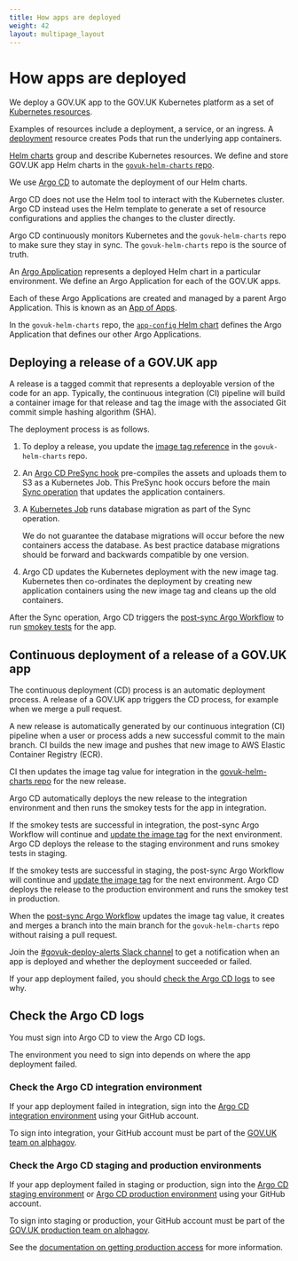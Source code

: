 ```yaml
---
title: How apps are deployed
weight: 42
layout: multipage_layout
---
```


# How apps are deployed

We deploy a GOV.UK app to the GOV.UK Kubernetes platform as a set of [Kubernetes resources](https://kubernetes.io/docs/concepts/configuration/manage-resources-containers/).

Examples of resources include a deployment, a service, or an ingress. A [deployment](https://kubernetes.io/docs/concepts/workloads/controllers/deployment/) resource creates Pods that run the underlying app containers.

[Helm charts](https://helm.sh/docs/topics/charts/) group and describe Kubernetes resources. We define and store GOV.UK app Helm charts in the [`govuk-helm-charts` repo](https://github.com/alphagov/govuk-helm-charts).

We use [Argo CD](https://argo-cd.readthedocs.io/en/stable/) to automate the deployment of our Helm charts.

Argo CD does not use the Helm tool to interact with the Kubernetes cluster. Argo CD instead uses the Helm template to generate a set of resource configurations and applies the changes to the cluster directly.

Argo CD continuously monitors Kubernetes and the `govuk-helm-charts` repo to make sure they stay in sync. The `govuk-helm-charts` repo is the source of truth.

An [Argo Application](https://argo-cd.readthedocs.io/en/stable/operator-manual/declarative-setup/#applications) represents a deployed Helm chart in a particular environment. We define an Argo Application for each of the GOV.UK apps.

Each of these Argo Applications are created and managed by a parent Argo Application. This is known as an [App of Apps](https://argo-cd.readthedocs.io/en/stable/operator-manual/declarative-setup/#app-of-apps).

In the `govuk-helm-charts` repo, the [`app-config` Helm chart](https://github.com/alphagov/govuk-helm-charts/tree/main/charts/app-config) defines the Argo Application that defines our other Argo Applications.

## Deploying a release of a GOV.UK app

A release is a tagged commit that represents a deployable version of the code for an app. Typically, the continuous integration (CI) pipeline will build a container image for that release and tag the image with the associated Git commit simple hashing algorithm (SHA).

The deployment process is as follows.

1. To deploy a release, you update the [image tag reference](https://github.com/alphagov/govuk-helm-charts/tree/main/charts/app-config/image-tags) in the `govuk-helm-charts` repo.

1. An [Argo CD PreSync hook](https://argo-cd.readthedocs.io/en/stable/user-guide/resource_hooks/) pre-compiles the assets and uploads them to S3 as a Kubernetes Job. This PreSync hook occurs before the main [Sync operation](https://argo-cd.readthedocs.io/en/stable/user-guide/sync-options/) that updates the application containers.

1. A [Kubernetes Job](https://github.com/alphagov/govuk-helm-charts/blob/main/charts/generic-govuk-app/templates/dbmigration-job.yaml) runs database migration as part of the Sync operation.

     We do not guarantee the database migrations will occur before the new containers access the database. As best practice database migrations should be forward and backwards compatible by one version.

1. Argo CD updates the Kubernetes deployment with the new image tag. Kubernetes then co-ordinates the deployment by creating new application containers using the new image tag and cleans up the old containers.

After the Sync operation, Argo CD triggers the [post-sync Argo Workflow](https://github.com/alphagov/govuk-helm-charts/blob/main/charts/argo-services/templates/workflows/post-sync/workflow.yaml) to run [smokey tests](https://github.com/alphagov/smokey) for the app.

## Continuous deployment of a release of a GOV.UK app

The continuous deployment (CD) process is an automatic deployment process. A release of a GOV.UK app triggers the CD process, for example when we merge a pull request.

A new release is automatically generated by our continuous integration (CI) pipeline when a user or process adds a new successful commit to the main branch. CI builds the new image and pushes that new image to AWS Elastic Container Registry (ECR).

CI then updates the image tag value for integration in the [govuk-helm-charts repo](https://github.com/alphagov/govuk-helm-charts/tree/main/charts/app-config/image-tags/integration) for the new release.

Argo CD automatically deploys the new release to the integration environment and then runs the smokey tests for the app in integration.

If the smokey tests are successful in integration, the post-sync Argo Workflow will continue and [update the image tag](https://github.com/alphagov/govuk-helm-charts/blob/main/charts/argo-services/templates/workflows/update-image-tag/workflow.yaml) for the next environment. Argo CD deploys the release to the staging environment and runs smokey tests in staging.

If the smokey tests are successful in staging, the post-sync Argo Workflow will continue and [update the image tag](https://github.com/alphagov/govuk-helm-charts/blob/main/charts/argo-services/templates/workflows/update-image-tag/workflow.yaml) for the next environment. Argo CD deploys the release to the production environment and runs the smokey test in production.

When the [post-sync Argo Workflow](https://github.com/alphagov/govuk-helm-charts/blob/main/charts/argo-services/templates/workflows/update-image-tag/workflow.yaml) updates the image tag value, it creates and merges a branch into the main branch for the `govuk-helm-charts` repo without raising a pull request.

Join the [#govuk-deploy-alerts Slack channel](https://gds.slack.com/archives/C01EE7US9R6) to get a notification when an app is deployed and whether the deployment succeeded or failed.

If your app deployment failed, you should [check the Argo CD logs](#check-the-argo-cd-logs) to see why.

## Check the Argo CD logs

You must sign into Argo CD to view the Argo CD logs.

The environment you need to sign into depends on where the app deployment failed.

### Check the Argo CD integration environment

If your app deployment failed in integration, sign into the [Argo CD integration environment](https://argo.eks.integration.govuk.digital/) using your GitHub account.

To sign into integration, your GitHub account must be part of the [GOV.UK team on alphagov](https://github.com/orgs/alphagov/teams/gov-uk).

### Check the Argo CD staging and production environments

If your app deployment failed in staging or production, sign into the [Argo CD staging environment](https://argo.eks.staging.govuk.digital/) or [Argo CD production environment](https://argo.eks.production.govuk.digital/) using your GitHub account.

To sign into staging or production, your GitHub account must be part of the [GOV.UK production team on alphagov](https://github.com/orgs/alphagov/teams/gov-uk-production).

See the [documentation on getting production access](https://docs.publishing.service.gov.uk/manual/rules-for-getting-production-access.html) for more information.
